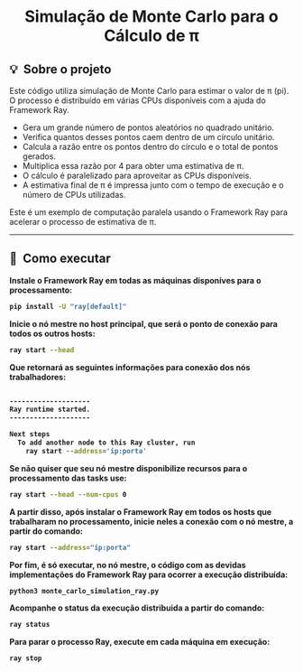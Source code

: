<h1 align="center">Simulação de Monte Carlo para o Cálculo de π</h1>

<h2 id="about">💡&nbsp; Sobre o projeto</h2>

Este código utiliza simulação de Monte Carlo para estimar o valor de π (pi). O processo é distribuído em várias CPUs disponíveis com a ajuda do Framework Ray.

- Gera um grande número de pontos aleatórios no quadrado unitário.
- Verifica quantos desses pontos caem dentro de um círculo unitário.
- Calcula a razão entre os pontos dentro do círculo e o total de pontos gerados.
- Multiplica essa razão por 4 para obter uma estimativa de π.
- O cálculo é paralelizado para aproveitar as CPUs disponíveis.
- A estimativa final de π é impressa junto com o tempo de execução e o número de CPUs utilizadas.

Este é um exemplo de computação paralela usando o Framework Ray para acelerar o processo de estimativa de π.

---

<h2 id="installation">🚀&nbsp; Como executar </h2>

<b> Instale o Framework Ray em todas as máquinas disponíves para o processamento: <b>

```bash
pip install -U "ray[default]"
```

<b> Inicie o nó mestre no host principal, que será o ponto de conexão para todos os outros hosts: <b>

```bash
ray start --head
```

<b> Que retornará as seguintes informações para conexão dos nós trabalhadores: <b>

```bash

--------------------
Ray runtime started.
--------------------

Next steps
  To add another node to this Ray cluster, run
    ray start --address='ip:porta'

```

<b> Se não quiser que seu nó mestre disponibilize recursos para o processamento das tasks use: <b>

```bash
ray start --head --num-cpus 0
```

<b> A partir disso, após instalar o Framework Ray em todos os hosts que trabalharam no processamento, inicie neles a conexão com o nó mestre, a partir do comando: <b>

```bash
ray start --address="ip:porta"
```

<b> Por fim, é só executar, no nó mestre, o código com as devidas implementações do Framework Ray para ocorrer a execução distribuída: <b>

```bash
python3 monte_carlo_simulation_ray.py
```

<b> Acompanhe o status da execução distribuida a partir do comando: <b>

```bash
ray status
```

<b> Para parar o processo Ray, execute em cada máquina em execução: <b>

```bash
ray stop
```
